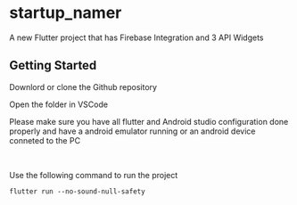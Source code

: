 # startup_namer

A new Flutter project that has Firebase Integration and 3 API Widgets

## Getting Started

Downlord or clone the Github repository
</br>

Open the folder in VSCode
</br>

Please make sure you have all flutter and Android studio configuration done properly and have a android emulator running or an android device conneted to the PC

</br>

Use the following command to run the project

```
flutter run --no-sound-null-safety
```

